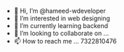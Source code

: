 - 👋 Hi, I’m @hameed-wdeveloper
- 👀 I’m interested in web  designing
- 🌱 I’m currently learning backend
- 💞️ I’m looking to collaborate on ...
- 📫 How to reach me ... 7322810476

<!---
hameed-wdeveloper/hameed-wdeveloper is a ✨ special ✨ repository because its `README.md` (this file) appears on your GitHub profile.
You can click the Preview link to take a look at your changes.
--->
